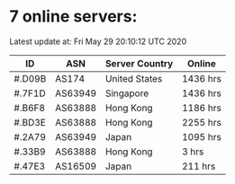 # 7 online servers:

Latest update at: Fri May 29 20:10:12 UTC 2020

| ID | ASN | Server Country | Online |
| -- | --- | -------------- | ------ |
| #.D09B | AS174 | United States | 1436 hrs |
| #.7F1D | AS63949 | Singapore | 1436 hrs |
| #.B6F8 | AS63888 | Hong Kong | 1186 hrs |
| #.BD3E | AS63888 | Hong Kong | 2255 hrs |
| #.2A79 | AS63949 | Japan | 1095 hrs |
| #.33B9 | AS63888 | Hong Kong | 3 hrs |
| #.47E3 | AS16509 | Japan | 211 hrs |

